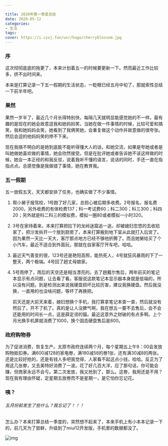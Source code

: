 ```yaml
---

title: 2020年第一季度总结
date: 2020-05-12
categories:
- 生活
tags:
cover: https://i.cssj.fun/usr/hugo/cherryblossom.jpg
---
```


### 序

这次彻彻底底的拖更了，本来计划着五一的时候要更新一下。然而最近工作比较多，挤不出时间来。

本来是打算记录一下五一假期的生活状态，一眨眼已经五月中旬了，那就索性总结一下前半年吧。

### 果然

果然一岁半了，最近几个月长得特别快，每隔几天就明显能感觉她的不一样。最有趣的是现在的她会故意逗我和她妈妈笑，当她在做一件事情的时候，比较可爱和搞笑，我和她妈妈会笑，她看到了我俩笑她，会重复做这个动作并故意做的很夸张。然后会逗的他妈妈笑的停不下来。

现在我搞不明白的是她到底能不能听得懂大人的话，和她交流，如果是夸她或者是叫她做她喜欢做的事情，她会欣然接受。但是在批评她或者告诉她不该这样做的时候，她会一本正经的和我反驳，说着我听不懂的语言，说话的同时，手还一直在指指点点。总感觉像是我做错了事情，她在教育我。

### 五一假期

五一放假五天，天天都安排了任务，也确实做了不少事情。

1. 帮小舅子报驾校，1号跑了好几家，总担心被后期多收费。2号报名，报名费2000，另外收费的有体检费137；科一考试费60；科二300；科三300；科四20；另外就是科二科三的模拟费，模拟一圈80或者模拟一小时320。

2. 3号在家待着来，本来打算把拉下的龙岭迷窟追一追，却被媳妇忽悠的去收拾家了，把沙发拆开一个放到厨房了，本来打算搬到地下室从此就打入后宫了。因为果然一天比一天大，客厅那点地方已经不够他折腾了。而且她舅给买了个小汽车，最近不适合到外面玩，那就在自家客厅开车吧，哈哈。

3. 最近天气善变的很，123号还是艳阳高照，能热死人，4号就狂风暴雨的下了一整天，两个极端。4号回了趟丈母娘家。

4. 5号雨停了，雨后的天空还是相当漂亮的。去了趟戴尔售后，两年前买的笔记本显示有点问题，让去看了看。客服说这款笔记本显示器本身就是低端的，所以没有问题。到是检测出来说我硬盘损坏比较厉害，建议我换硬盘。然后我没换，一直用的也没啥问题，等坏了再换把。

   前天还是大前天来着，媳妇想换个手机，我打算拿笔记本查一查，然后就没有然后了，开不了机了。真的是让人没脾气啊，我在想五一要不去售后，会不会还能用的时间长一点，这是薛定谔的猫。最近这意外之财破的有点多啊。上个月光换手机屏就消费了1000，换个固态硬盘售后是800。
### 政府购物券

为了促进消费，恢复生产。太原市政府连续两个月，每个星期五上午9：00会发放购物抵扣券。满600减128的家电劵，满180减58的劵1张，还有满30减8的两张。还是比较好抢的，还是有钱人多吧我觉得，人家看不起这点小钱，哈哈。反正为了用这几张劵，又去美特好消费了一波。花了好几百大洋，应了那句话，你可能会赚，但商家永远不会亏。第二次发放，我又抢到了，那么。这劵，我用还是不用？现在我有理由怀疑，定星期五放劵而不是星期一，是它怕你忘记花。



### 咦？

###### 五月份前发生了些什么？我忘记了！！！

怎么办？本来打算总结一季度的，突然想不起来了，本来手机上有小本本记录一下的，前几天为了尝鲜，升级到了miui12开发版，手机里的数据都没了。

![img](https://i.cssj.fun/usr/hugo/qqpyimg1589267294.gif)